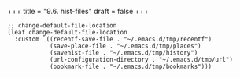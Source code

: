 +++
title = "9.6. hist-files"
draft = false
+++
```elisp
;; change-default-file-location
(leaf change-default-file-location
  :custom `((recentf-save-file . "~/.emacs.d/tmp/recentf")
			(save-place-file . "~/.emacs.d/tmp/places")
			(savehist-file . "~/.emacs.d/tmp/history")
			(url-configuration-directory . "~/.emacs.d/tmp/url")
			(bookmark-file . "~/.emacs.d/tmp/bookmarks")))
```
